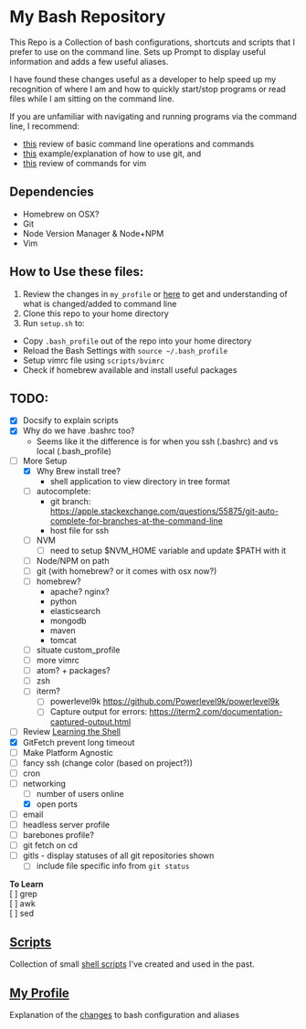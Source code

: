# My Bash Repository

This Repo is a Collection of bash configurations, shortcuts and scripts that I prefer
to use on the command line. Sets up Prompt to display useful information and adds a
few useful aliases.

I have found these changes useful as a developer to help speed up my recognition of
where I am and how to quickly start/stop programs or read files while I am sitting on
the command line.

If you are unfamiliar with navigating and running programs via the
command line, I recommend:
- [this](http://linuxcommand.org/lc3_learning_the_shell.php) review of basic command
line operations and commands
- [this](https://bitbucket.org/BitPusher16/dotfiles/raw/49a01d929dcaebcca68bbb1859b4ac1aea93b073/refs/git/git_examples.sh)
example/explanation of how to use git, and
- [this](https://vim.rtorr.com/)
review of commands for vim

## Dependencies

- Homebrew on OSX?
- Git
- Node Version Manager & Node+NPM
- Vim

## How to Use these files:

1. Review the changes in `my_profile` or [here](my_profile.md?id=my-custom-bash-profile-and-configuration)
    to get and understanding  of what is changed/added to command line
1. Clone this repo to your home directory
2. Run `setup.sh` to:
  - Copy `.bash_profile` out of the repo into your home directory
  - Reload the Bash Settings with `source ~/.bash_profile`
  - Setup vimrc file using `scripts/bvimrc`
  - Check if homebrew available and install useful packages


## TODO:
- [x] Docsify to explain scripts
- [x] Why do we have .bashrc too?
    - Seems like it the difference is for when you ssh (.bashrc) and vs local (.bash_profile)
- [ ] More Setup
    - [x] Why Brew install tree?
        - shell application to view directory in tree format
    - [ ] autocomplete: 
        - git branch: https://apple.stackexchange.com/questions/55875/git-auto-complete-for-branches-at-the-command-line
        - host file for ssh
    - [ ] NVM
        - [ ] need to setup $NVM_HOME variable and update $PATH with it
    - [ ] Node/NPM on path
    - [ ] git (with homebrew? or it comes with osx now?)
    - [ ] homebrew?
        - apache? nginx?
        - python
        - elasticsearch
        - mongodb
        - maven
        - tomcat
    - [ ] situate custom_profile
    - [ ] more vimrc
    - [ ] atom? + packages?
    - [ ] zsh
    - [ ] iterm?
        - [ ] powerlevel9k https://github.com/Powerlevel9k/powerlevel9k
        - [ ] Capture output for errors: https://iterm2.com/documentation-captured-output.html
- [ ] Review [Learning the Shell](http://linuxcommand.org/lc3_learning_the_shell.php)
- [x] GitFetch prevent long timeout
- [ ] Make Platform Agnostic
- [ ] fancy ssh (change color (based on project?))
- [ ] cron
- [ ] networking
    - [ ] number of users online
    - [x] open ports
- [ ] email
- [ ] headless server profile
- [ ] barebones profile?
- [ ] git fetch on cd
- [ ] gitls - display statuses of all git repositories shown
    - [ ] include file specific info from `git status`

**To Learn**  
[ ] grep  
[ ] awk  
[ ] sed



## [Scripts](scripts/README.md?id=collection-of-bash-scripts)
Collection of small [shell scripts](scripts/README.md?id=collection-of-bash-scripts) I've created and used in the past.



## [My Profile](my_profile.md?id=my-custom-bash-profile-and-configuration)
Explanation of the [changes](my_profile.md?id=my-custom-bash-profile-and-configuration) to bash configuration and aliases

